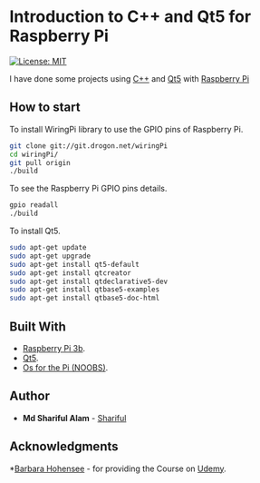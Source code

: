 # Introduction to C++ and Qt5 for Raspberry Pi

[![License: MIT](https://img.shields.io/badge/License-MIT-yellow.svg)](https://opensource.org/licenses/MIT)

I have done some projects using [C++](https://en.wikipedia.org/wiki/C%2B%2B) and [Qt5](https://doc.qt.io/qt-5/qt5-intro.html) with [Raspberry Pi](https://www.raspberrypi.org/products/raspberry-pi-3-model-b/)

## How to start

To install WiringPi library to use the GPIO pins of Raspberry Pi.

```bash
git clone git://git.drogon.net/wiringPi
cd wiringPi/
git pull origin
./build
```
To see the Raspberry Pi GPIO pins details.

```bash
gpio readall
./build
```
To install Qt5.

```bash
sudo apt-get update
sudo apt-get upgrade
sudo apt-get install qt5-default
sudo apt-get install qtcreator
sudo apt-get install qtdeclarative5-dev
sudo apt-get install qtbase5-examples
sudo apt-get install qtbase5-doc-html
```


## Built With
* [Raspberry Pi 3b](https://www.raspberrypi.org/products/raspberry-pi-3-model-b/).
* [Qt5](https://doc.qt.io/qt-5/qt5-intro.html).
* [Os for the Pi (NOOBS)](https://www.raspberrypi.org/downloads/).

## Author

* **Md Shariful Alam** - [Shariful](https://github.com/Shourov1)

## Acknowledgments

*[Barbara Hohensee](https://www.udemy.com/introduction-to-cplusplus-and-qt5-programming-for-raspberry-pi/learn/lecture/6412938#overview) - for providing the Course on [Udemy](https://www.udemy.com/).
